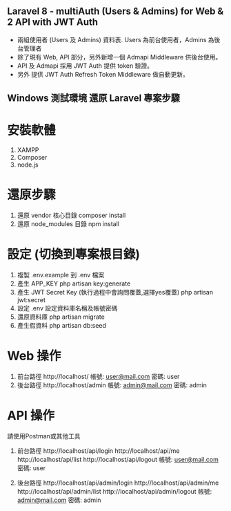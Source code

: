 ## Laravel 8 - multiAuth (Users & Admins) for Web & 2 API with JWT Auth

- 兩組使用者 (Users 及 Admins) 資料表. Users 為前台使用者，Admins 為後台管理者
- 除了現有 Web, API 部分，另外新增一個 Admapi Middleware 供後台使用。
- API 及 Admapi 採用 JWT Auth 提供 token 驗證。
- 另外 提供 JWT Auth Refresh Token Middleware 做自動更新。

## Windows 測試環境 還原 Laravel 專案步驟

# 安裝軟體
1. XAMPP
2. Composer
3. node.js

# 還原步驟
1. 還原 vendor 核心目錄
    composer install
2. 還原 node_modules 目錄
    npm install

# 設定 (切換到專案根目錄)
1. 複製 .env.example 到 .env 檔案
4. 產生 APP_KEY
    php artisan key:generate
5. 產生 JWT Secret Key (執行過程中會詢問覆蓋,選擇yes覆蓋)
    php artisan jwt:secret
6. 設定 .env
    設定資料庫名稱及帳號密碼
7. 還原資料庫
    php artisan migrate
8. 產生假資料
    php artisan db:seed

# Web 操作
1. 前台路徑
    http://localhost/
    帳號: user@mail.com
    密碼: user
2. 後台路徑
    http://localhost/admin
    帳號: admin@mail.com
    密碼: admin

# API 操作
請使用Postman或其他工具
1. 前台路徑
    http://localhost/api/login
    http://localhost/api/me
    http://localhost/api/list
    http://localhost/api/logout
    帳號: user@mail.com
    密碼: user

2. 後台路徑
    http://localhost/api/admin/login
    http://localhost/api/admin/me
    http://localhost/api/admin/list
    http://localhost/api/admin/logout
    帳號: admin@mail.com
    密碼: admin
